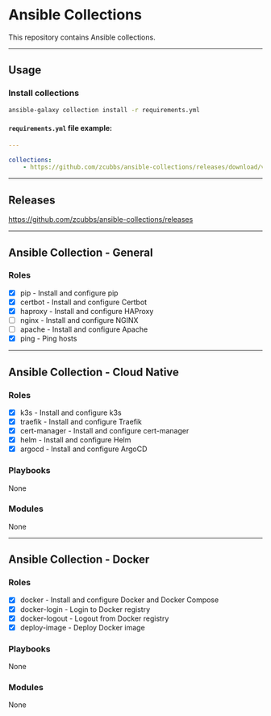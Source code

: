 # Ansible Collections

This repository contains Ansible collections.

---

## Usage

### Install collections

```bash
ansible-galaxy collection install -r requirements.yml
```

#### `requirements.yml` file example:

```yaml
---

collections:
    - https://github.com/zcubbs/ansible-collections/releases/download/v1.0.0/zcubbs-general-1.0.0.tar.gz
```

---

## Releases

https://github.com/zcubbs/ansible-collections/releases

---

## Ansible Collection - General

### Roles

- [x] pip - Install and configure pip
- [x] certbot - Install and configure Certbot
- [x] haproxy - Install and configure HAProxy
- [ ] nginx - Install and configure NGINX
- [ ] apache - Install and configure Apache
- [x] ping - Ping hosts

---
## Ansible Collection - Cloud Native

### Roles

- [x] k3s - Install and configure k3s
- [x] traefik - Install and configure Traefik
- [x] cert-manager - Install and configure cert-manager
- [x] helm - Install and configure Helm
- [x] argocd - Install and configure ArgoCD

### Playbooks

None

### Modules

None

---

## Ansible Collection - Docker

### Roles

- [x] docker - Install and configure Docker and Docker Compose
- [x] docker-login - Login to Docker registry
- [x] docker-logout - Logout from Docker registry
- [x] deploy-image - Deploy Docker image

### Playbooks

None

### Modules

None
